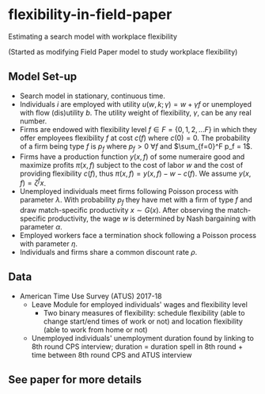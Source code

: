 # flexibility-in-field-paper

Estimating a search model with workplace flexibility 

(Started as modifying Field Paper model to study workplace flexibility)

## Model Set-up
- Search model in stationary, continuous time.
- Individuals $i$ are employed with utility $u(w, k; \gamma) = w + \gamma f$ or unemployed with flow (dis)utility $b$. The utility weight of flexibility, $\gamma$, can be any real number.
- Firms are endowed with flexibility level $f \in F = \{0, 1, 2, ... F\}$ in which they offer employees flexibility $f$ at cost $c(f)$ where $c(0) = 0$. The probability of a firm being type $f$ is $p_f$ where $p_f>0$  $\forall f$ and $\sum_{f=0}^F p_f = 1$. 
- Firms have a production function $y(x,f)$ of some numeraire good and maximize profits $\pi(x,f)$ subject to the cost of labor $w$ and the cost of providing flexibility $c(f)$, thus $\pi(x,f) = y(x,f) - w - c(f)$. We assume $y(x,f) = \zeta^f x$. 
- Unemployed individuals meet firms following Poisson process with parameter $\lambda$. With probability $p_f$ they have met with a firm of type $f$ and draw match-specific productivity $x \sim G(x)$. After observing the match-specific productivity, the wage $w$ is determined by Nash bargaining with parameter $\alpha$.
- Employed workers face a termination shock following a Poisson process with parameter $\eta$. 
- Individuals and firms share a common discount rate $\rho$.

## Data 
- American Time Use Survey (ATUS) 2017-18 
  - Leave Module for employed individuals' wages and flexibility level
    - Two binary measures of flexibility: schedule flexibility (able to change start/end times of work or not) and location flexibility (able to work from home or not)
  - Unemployed individuals' unemployment duration found by linking to 8th round CPS interview; duration = duration spell in 8th round + time between 8th round CPS and ATUS interview  
  
## See paper for more details
